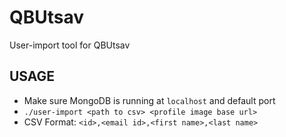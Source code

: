 # QBUtsav
User-import tool for QBUtsav
## USAGE

- Make sure MongoDB is running at `localhost` and default port
-  `./user-import <path to csv> <profile image base url>`
- CSV Format: `<id>,<email id>,<first name>,<last name>`
